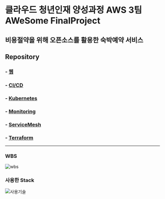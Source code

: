 # 클라우드 청년인재 양성과정 AWS 3팀 AWeSome FinalProject
## 비용절약을 위해 오픈소스를 활용한 숙박예약 서비스

## Repository
### - [웹](https://github.com/BAE-JI-WANG/btc_AWeSomeFinal/tree/main/application)
### - [CI/CD](https://github.com/BAE-JI-WANG/btc_AWeSomeFinal/tree/main/jenkins)
### - [Kubernetes](https://github.com/BAE-JI-WANG/btc_AWeSomeFinal/tree/main/k8s)
### - [Monitoring](https://github.com/BAE-JI-WANG/btc_AWeSomeFinal/tree/main/k8s/monitoring)
### - [ServiceMesh](https://github.com/BAE-JI-WANG/btc_AWeSomeFinal/tree/main/serviceMesh)
### - [Terraform](https://github.com/BAE-JI-WANG/btc_AWeSomeFinal/tree/main/terraform)
---

### WBS
![wbs](https://user-images.githubusercontent.com/59479926/209426360-187519a9-862f-4c77-841b-fb547fbea7a5.png)

### 사용한 Stack
![사용기술](https://user-images.githubusercontent.com/59479926/209426411-edb0c86b-09ee-4b12-bb81-a5aadd67721e.png)
<!--![비로그인웹](https://user-images.githubusercontent.com/59479926/209426962-49ea56f5-7511-4a95-820e-64f0a9bb75f8.png)-->
<!--![로그인웹](https://user-images.githubusercontent.com/59479926/209427044-a0a6dbf4-fcd0-4751-adda-30f6c543b5aa.png)-->
<!--![infra](https://user-images.githubusercontent.com/59479926/209427546-30666085-f135-4b58-a922-5c01542df95f.png)-->
<!--<img width="806" alt="cicd" src="https://user-images.githubusercontent.com/59479926/209427712-319ef673-ee62-40ba-91ca-50e5258f4420.png">-->
<!--![k8s](https://user-images.githubusercontent.com/59479926/209427905-640e1df4-a3f1-4e8f-838d-1ec150d2ea43.png)-->
<!--<img width="722" alt="apm" src="https://user-images.githubusercontent.com/59479926/209428055-8ede0586-3f9d-45d2-8e6a-75202447b8b5.png">-->
<!--![mornitoring](https://user-images.githubusercontent.com/59479926/209428130-d97175a1-a677-4e43-87f4-d646095a8332.png)-->
<!--![grafana](https://user-images.githubusercontent.com/59479926/209428192-f7a6ba1b-2b99-4fb5-a2f8-6cecd68c5f23.png)-->
<!--<img width="726" alt="kiali" src="https://user-images.githubusercontent.com/59479926/209428392-f2715a26-fe2f-4e6c-b57e-278415debbaf.png">-->
